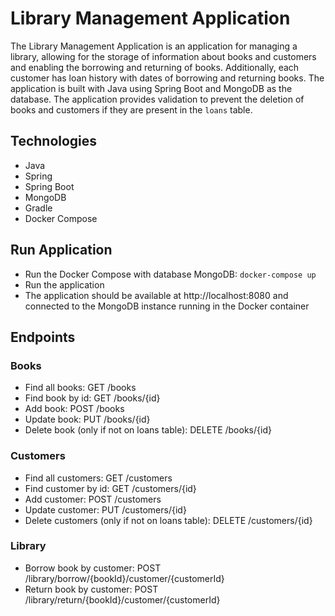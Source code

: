 # Library Management Application

The Library Management Application is an application for managing a library,
allowing for the storage of information about books and customers and enabling the borrowing and returning of books.
Additionally, each customer has loan history with dates of borrowing and returning books.
The application is built with Java using Spring Boot and MongoDB as the database.
The application provides validation to prevent the deletion of books and customers if they are present in the `loans`
table.

## Technologies

- Java
- Spring
- Spring Boot
- MongoDB
- Gradle
- Docker Compose

## Run Application

- Run the Docker Compose with database MongoDB: `docker-compose up`
- Run the application
- The application should be available at http://localhost:8080 and connected to the MongoDB instance running in the
  Docker container

## Endpoints

### Books

- Find all books: GET /books
- Find book by id: GET /books/{id}
- Add book: POST /books
- Update book: PUT /books/{id}
- Delete book (only if not on loans table): DELETE /books/{id}

### Customers

- Find all customers: GET /customers
- Find customer by id: GET /customers/{id}
- Add customer: POST /customers
- Update customer: PUT /customers/{id}
- Delete customers (only if not on loans table): DELETE /customers/{id}

### Library

- Borrow book by customer: POST /library/borrow/{bookId}/customer/{customerId}
- Return book by customer: POST /library/return/{bookId}/customer/{customerId}
